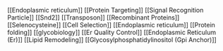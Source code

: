 [[Endoplasmic reticulum]]
[[Protein Targeting]]
[[Signal Recognition Particle]]
[[Snd2]]
[[Transposon]]
[[Recombinant Proteins]]
[[Selenocysteine]]
[[Cell Selection]]
[[Endoplasmic reticulum]]
[[Protein folding]]
[[glycobiology]]
[[Er Quality Control]]
[[Endoplasmic Reticulum (Er)]]
[[Lipid Remodeling]]
[[Glycosylphosphatidylinositol (Gpi Anchor)]]
